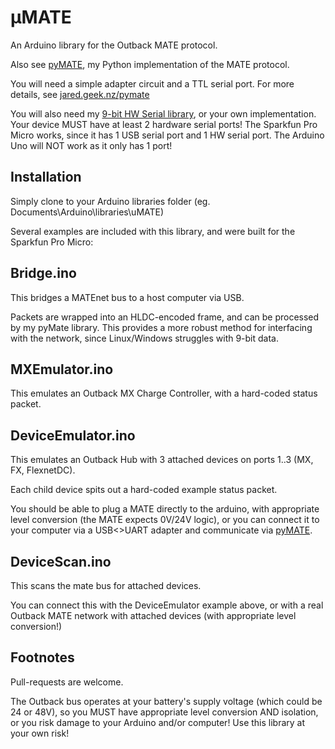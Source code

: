 # μMATE

An Arduino library for the Outback MATE protocol.

Also see [pyMATE](https://github.com/jorticus/pymate), my Python implementation of the MATE protocol.

You will need a simple adapter circuit and a TTL serial port. For more details, see [jared.geek.nz/pymate](http://jared.geek.nz/pymate)

You will also need my [9-bit HW Serial library](https://github.com/jorticus/Arduino-Serial9b), or your own implementation. Your device MUST have at least 2 hardware serial ports! The Sparkfun Pro Micro works, since it has 1 USB serial port and 1 HW serial port. The Arduino Uno will NOT work as it only has 1 port!

## Installation

Simply clone to your Arduino libraries folder (eg. Documents\Arduino\libraries\uMATE)

Several examples are included with this library, and were built for the Sparkfun Pro Micro:

## Bridge.ino

This bridges a MATEnet bus to a host computer via USB.

Packets are wrapped into an HLDC-encoded frame, and can be processed by my pyMate library.
This provides a more robust method for interfacing with the network, since Linux/Windows 
struggles with 9-bit data.

## MXEmulator.ino

This emulates an Outback MX Charge Controller, with a hard-coded status packet.

## DeviceEmulator.ino

This emulates an Outback Hub with 3 attached devices on ports 1..3 (MX, FX, FlexnetDC).

Each child device spits out a hard-coded example status packet.

You should be able to plug a MATE directly to the arduino, with appropriate level conversion (the MATE expects 0V/24V logic), or you can connect it to your computer via a USB<>UART adapter and communicate via [pyMATE](https://github.com/jorticus/pymate).

## DeviceScan.ino

This scans the mate bus for attached devices.

You can connect this with the DeviceEmulator example above, or with a real Outback MATE network with attached devices (with appropriate level conversion!)

## Footnotes

Pull-requests are welcome.

The Outback bus operates at your battery's supply voltage (which could be 24 or 48V), so you MUST have appropriate level conversion AND isolation, or you risk damage to your Arduino and/or computer! Use this library at your own risk!

